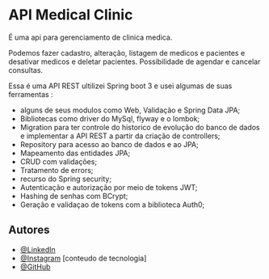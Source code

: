 
# API Medical Clinic

É uma api para gerenciamento de clinica medica.

Podemos fazer cadastro, alteração, listagem de medicos e pacientes e desativar medicos e deletar pacientes.
Possibilidade de agendar e cancelar consultas.

Essa é uma API REST ultilizei Spring boot 3 e usei algumas de suas ferramentas :</br>
- alguns de seus modulos como Web, Validação e Spring Data JPA; </br>
- Bibliotecas como driver do MySql, flyway e o lombok; </br>
- Migration para ter controle do historico de evolução do banco de dados e implementar a API REST a partir da criação de controllers; </br>
- Repository para acesso ao banco de dados e ao JPA; </br>
- Mapeamento das entidades JPA; </br>
- CRUD com validações; </br>
- Tratamento de errors; </br> 
- recurso do Spring security; </br>
- Autenticação e autorização por meio de tokens JWT; </br>
- Hashing de senhas com BCrypt; </br>
- Geração e validaçao de tokens com a biblioteca Auth0; </br>


## Autores

- [@LinkedIn](https://www.linkedin.com/in/rafaellacosta/) 
- [@Instagram](https://www.instagram.com/faella.dev/) [conteudo de tecnologia]
- [@GitHub](https://github.com/RafaellaCosta)



